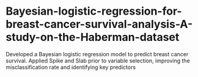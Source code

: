 # Bayesian-logistic-regression-for-breast-cancer-survival-analysis-A-study-on-the-Haberman-dataset

Developed a Bayesian logistic regression model to predict breast cancer
survival. Applied Spike and Slab prior to variable selection, improving the
misclassification rate and identifying key predictors

